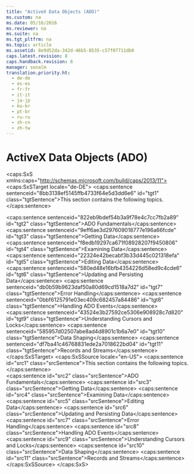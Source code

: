 ```yaml
---
title: "ActiveX Data Objects (ADO)"
ms.custom: na
ms.date: 05/16/2016
ms.reviewer: na
ms.suite: na
ms.tgt_pltfrm: na
ms.topic: article
ms.assetid: 8e9d52da-342d-46b5-8535-c57f07711db0
caps.latest.revision: 8
caps.handback.revision: 8
manager: sonalm
translation.priority.ht: 
  - de-de
  - es-es
  - fr-fr
  - it-it
  - ja-jp
  - ko-kr
  - pt-br
  - ru-ru
  - zh-cn
  - zh-tw
---
```

# ActiveX Data Objects (ADO)
<?xml version="1.0" encoding="utf-8"?>
<caps:SxS xmlns:caps="http://schemas.microsoft.com/build/caps/2013/11">
  <caps:SxSTarget locale="de-DE">
    <developerReferenceWithoutSyntaxDocument xsi:schemaLocation="http://ddue.schemas.microsoft.com/authoring/2003/5 http://dduestorage.blob.core.windows.net/ddueschema/developer.xsd" xmlns="http://ddue.schemas.microsoft.com/authoring/2003/5" xmlns:xlink="http://www.w3.org/1999/xlink" xmlns:xsi="http://www.w3.org/2001/XMLSchema-instance">
      <introduction>
        <para>
          <caps:sentence sentenceid="8bb3138ef5145ffb4733f64e5d3dd6e6" id="tgt1" class="tgtSentence">This section contains the following topics.</caps:sentence>
        </para>
      </introduction>
      <section>
        <content>
          <list class="bullet">
            <listItem>
              <para>
                <legacyLink xlink:href="d6a66928-e68f-4c38-b87a-838c5de50a28">
                  <caps:sentence sentenceid="822eb9bdef54b3a9f78e4c7cc7fb2a89" id="tgt2" class="tgtSentence">ADO Fundamentals</caps:sentence>
                </legacyLink>
              </para>
            </listItem>
            <listItem>
              <para>
                <legacyLink xlink:href="3931e7ec-f66b-4d5d-aad3-c4bf12e8b154">
                  <caps:sentence sentenceid="9eff6ae3d297609018777e196a66fcde" id="tgt3" class="tgtSentence">Getting Data</caps:sentence>
                </legacyLink>
              </para>
            </listItem>
            <listItem>
              <para>
                <legacyLink xlink:href="de1d74af-89b6-4f3f-a8c9-07c3e2b3c9a5">
                  <caps:sentence sentenceid="f8edb19297ca671f08928207f9450806" id="tgt4" class="tgtSentence">Examining Data</caps:sentence>
                </legacyLink>
              </para>
            </listItem>
            <listItem>
              <para>
                <legacyLink xlink:href="ef514f85-c446-4f05-824e-c9313b2ffae1">
                  <caps:sentence sentenceid="22324e42becabf3b33d445c021318efa" id="tgt5" class="tgtSentence">Editing Data</caps:sentence>
                </legacyLink>
              </para>
            </listItem>
            <listItem>
              <para>
                <legacyLink xlink:href="8dc27274-4f96-43d1-913c-4ff7d01b9a27">
                  <caps:sentence sentenceid="580ed48e16bfb4354226d58ed9c4cde6" id="tgt6" class="tgtSentence">Updating and Persisting Data</caps:sentence>
                </legacyLink>
              </para>
            </listItem>
            <listItem>
              <para>
                <legacyLink xlink:href="4909e413-f3b0-4183-8ad3-67b1434df742">
                  <caps:sentence sentenceid="db0b59b9623daf50a80d69cd1518a7d2" id="tgt7" class="tgtSentence">Error Handling</caps:sentence>
                </legacyLink>
              </para>
            </listItem>
            <listItem>
              <para>
                <legacyLink xlink:href="e9003457-0762-48b3-942f-0820266b158f">
                  <caps:sentence sentenceid="0bbf6125791e03ec409c682457a84486" id="tgt8" class="tgtSentence">Handling ADO Events</caps:sentence>
                </legacyLink>
              </para>
            </listItem>
            <listItem>
              <para>
                <legacyLink xlink:href="c1b7d7e6-1707-4ce2-863f-0c6dea967df6">
                  <caps:sentence sentenceid="43524e3b27592ce5306e908928c7d820" id="tgt9" class="tgtSentence">Understanding Cursors and Locks</caps:sentence>
                </legacyLink>
              </para>
            </listItem>
            <listItem>
              <para>
                <legacyLink xlink:href="62bd7dc9-45b5-4ca9-8b52-457325e0ce9e">
                  <caps:sentence sentenceid="585957d02507abe8ad4d8901c1b6a7e0" id="tgt10" class="tgtSentence">Data Shaping</caps:sentence>
                </legacyLink>
              </para>
            </listItem>
            <listItem>
              <para>
                <legacyLink xlink:href="4d68868e-2611-4b5c-9a89-7caa5f753151">
                  <caps:sentence sentenceid="df7ba41c46768831ede2a7018622bd04" id="tgt11" class="tgtSentence">Records and Streams</caps:sentence>
                </legacyLink>
              </para>
            </listItem>
          </list>
        </content>
      </section>
      <relatedTopics></relatedTopics>
    </developerReferenceWithoutSyntaxDocument>
  </caps:SxSTarget>
  <caps:SxSSource locale="en-US">
    <developerReferenceWithoutSyntaxDocument xsi:schemaLocation="http://ddue.schemas.microsoft.com/authoring/2003/5 http://dduestorage.blob.core.windows.net/ddueschema/developer.xsd" xmlns="http://ddue.schemas.microsoft.com/authoring/2003/5" xmlns:xlink="http://www.w3.org/1999/xlink" xmlns:xsi="http://www.w3.org/2001/XMLSchema-instance">
      <introduction>
        <para>
          <caps:sentence id="src1" class="srcSentence">This section contains the following topics.</caps:sentence>
        </para>
      </introduction>
      <section>
        <content>
          <list class="bullet">
            <listItem>
              <para>
                <legacyLink xlink:href="d6a66928-e68f-4c38-b87a-838c5de50a28">
                  <caps:sentence id="src2" class="srcSentence">ADO Fundamentals</caps:sentence>
                </legacyLink>
              </para>
            </listItem>
            <listItem>
              <para>
                <legacyLink xlink:href="3931e7ec-f66b-4d5d-aad3-c4bf12e8b154">
                  <caps:sentence id="src3" class="srcSentence">Getting Data</caps:sentence>
                </legacyLink>
              </para>
            </listItem>
            <listItem>
              <para>
                <legacyLink xlink:href="de1d74af-89b6-4f3f-a8c9-07c3e2b3c9a5">
                  <caps:sentence id="src4" class="srcSentence">Examining Data</caps:sentence>
                </legacyLink>
              </para>
            </listItem>
            <listItem>
              <para>
                <legacyLink xlink:href="ef514f85-c446-4f05-824e-c9313b2ffae1">
                  <caps:sentence id="src5" class="srcSentence">Editing Data</caps:sentence>
                </legacyLink>
              </para>
            </listItem>
            <listItem>
              <para>
                <legacyLink xlink:href="8dc27274-4f96-43d1-913c-4ff7d01b9a27">
                  <caps:sentence id="src6" class="srcSentence">Updating and Persisting Data</caps:sentence>
                </legacyLink>
              </para>
            </listItem>
            <listItem>
              <para>
                <legacyLink xlink:href="4909e413-f3b0-4183-8ad3-67b1434df742">
                  <caps:sentence id="src7" class="srcSentence">Error Handling</caps:sentence>
                </legacyLink>
              </para>
            </listItem>
            <listItem>
              <para>
                <legacyLink xlink:href="e9003457-0762-48b3-942f-0820266b158f">
                  <caps:sentence id="src8" class="srcSentence">Handling ADO Events</caps:sentence>
                </legacyLink>
              </para>
            </listItem>
            <listItem>
              <para>
                <legacyLink xlink:href="c1b7d7e6-1707-4ce2-863f-0c6dea967df6">
                  <caps:sentence id="src9" class="srcSentence">Understanding Cursors and Locks</caps:sentence>
                </legacyLink>
              </para>
            </listItem>
            <listItem>
              <para>
                <legacyLink xlink:href="62bd7dc9-45b5-4ca9-8b52-457325e0ce9e">
                  <caps:sentence id="src10" class="srcSentence">Data Shaping</caps:sentence>
                </legacyLink>
              </para>
            </listItem>
            <listItem>
              <para>
                <legacyLink xlink:href="4d68868e-2611-4b5c-9a89-7caa5f753151">
                  <caps:sentence id="src11" class="srcSentence">Records and Streams</caps:sentence>
                </legacyLink>
              </para>
            </listItem>
          </list>
        </content>
      </section>
      <relatedTopics></relatedTopics>
    </developerReferenceWithoutSyntaxDocument>
  </caps:SxSSource>
</caps:SxS>